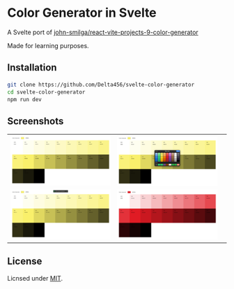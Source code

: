 # Color Generator in Svelte

A Svelte port of [john-smilga/react-vite-projects-9-color-generator](https://github.com/john-smilga/react-vite-projects-9-color-generator)

Made for learning purposes.

## Installation

```bash
git clone https://github.com/Delta456/svelte-color-generator
cd svelte-color-generator
npm run dev
```

## Screenshots

||| |
|:-:|:-:|:-:|
![img](./img/color_generator.png) | ![img](./img/color_generaor_picker.png)
 | ![img](./img/color_generator_clipboard.png) | ![img](./img/color_generator_2.png)

## License

Licnsed under [MIT](./LICENSE).
